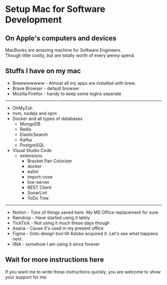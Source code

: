 # Setup Mac for Software Development

## On Apple's computers and devices

MacBooks are amazing machine for Software Engineers.  
Though little costly, but are totally worth of every penny spend.

## Stuffs I have on my mac

* Brewwwwwww - Almost all my apps are installed with brew.
* Brave Browser - default browser
* Mozilla Firefox - handy to keep some logins seperate

----

* OhMyZsh
* nvm, nodejs and npm
* Docker and all types of databases
  * MongoDB
  * Redis
  * ElasticSearch
  * Kafka
  * PostgreSQL
* Visual Studio Code
  * extensions
    * Bracket Pair Colorizer
    * docker
    * eslint
    * import-cose
    * live-server
    * REST Client
    * SonarLint
    * ToDo Tree

----

* Notion - Tons of things saved here. My MS Office replacement for sure.
* Raindrop - Have started using it lately
* TickTick - Not using it much these days though
* Asana - Cause it's used in my present office
* Figma - Goto design tool till Adobe acquired it. Let's see what happens next.
* IINA - somehow I am using it since forever

## Wait for more instructions here

If you want me to write these instructions quickly, you are welcome to show your support for me.
